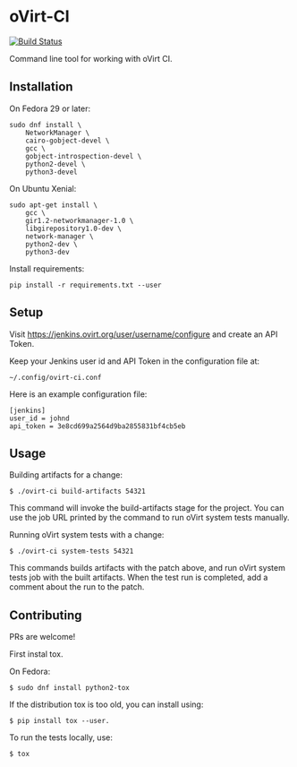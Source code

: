 # oVirt-CI

[![Build Status](https://travis-ci.org/nirs/ovirt-ci.svg?branch=master)](https://travis-ci.org/nirs/ovirt-ci)

Command line tool for working with oVirt CI.


## Installation

On Fedora 29 or later:

    sudo dnf install \
        NetworkManager \
        cairo-gobject-devel \
        gcc \
        gobject-introspection-devel \
        python2-devel \
        python3-devel

On Ubuntu Xenial:

    sudo apt-get install \
        gcc \
        gir1.2-networkmanager-1.0 \
        libgirepository1.0-dev \
        network-manager \
        python2-dev \
        python3-dev

Install requirements:

    pip install -r requirements.txt --user

## Setup

Visit https://jenkins.ovirt.org/user/username/configure
and create an API Token.

Keep your Jenkins user id and API Token in the configuration file at:

    ~/.config/ovirt-ci.conf

Here is an example configuration file:

    [jenkins]
    user_id = johnd
    api_token = 3e8cd699a2564d9ba2855831bf4cb5eb


## Usage

Building artifacts for a change:

    $ ./ovirt-ci build-artifacts 54321

This command will invoke the build-artifacts stage for the project. You
can use the job URL printed by the command to run oVirt system tests
manually.

Running oVirt system tests with a change:

    $ ./ovirt-ci system-tests 54321

This commands builds artifacts with the patch above, and run oVirt
system tests job with the built artifacts. When the test run is
completed, add a comment about the run to the patch.


## Contributing

PRs are welcome!

First instal tox.

On Fedora:

    $ sudo dnf install python2-tox

If the distribution tox is too old, you can install using:

    $ pip install tox --user.

To run the tests locally, use:

    $ tox
